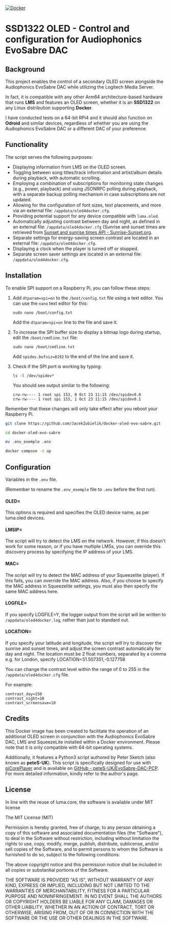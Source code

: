 [![Docker](https://github.com/JacekZubielik/docker-oled-evo-sabre/actions/workflows/docker-publish-arm.yml/badge.svg)](https://github.com/JacekZubielik/docker-oled-evo-sabre/actions/workflows/docker-publish-arm.yml)

# SSD1322 OLED - Control and configuration for Audiophonics EvoSabre DAC

## Background

This project enables the control of a secondary OLED screen alongside the Audiophonics EvoSabre DAC while utilizing the Logitech Media Server.

In fact, it is compatible with any other Arm64 architecture-based hardware that runs **LMS** and features an OLED screen, whether it is an **SSD1322** on any Linux distribution supporting **Docker**.

I have conducted tests on a 64-bit RPi4 and it should also function on **Odroid** and similar devices, regardless of whether you are using the Audiophonics EvoSabre DAC or a different DAC of your preference.

## Functionality

The script serves the following purposes:

- Displaying information from LMS on the OLED screen.
- Toggling between song titles/track information and artist/album details during playback, with automatic scrolling.
- Employing a combination of subscriptions for monitoring state changes (e.g., power, playback) and using JSONRPC polling during playback, with a separate backup polling mechanism in case subscriptions are not updated.
- Allowing for the configuration of font sizes, text placements, and more via an external file: `/appdata/oled4docker.cfg`.
- Providing potential support for any device compatible with `luma.oled`.
- Automatically adjusting contrast between day and night, as defined in an external file: `/appdata/oled4docker.cfg` (Sunrise and sunset times are retrieved from <a href="https://sunrise-sunset.org/api" target="_blank">Sunset and sunrise times API - Sunrise-Sunset.org</a>.
- Separate settings for energy-saving screen contrast are located in an external file: `/appdata/oled4docker.cfg`.
- Displaying a clock when the player is turned off or stopped.
- Separate screen saver settings are located in an external file: `/appdata/oled4docker.cfg`.


## Installation

To enable SPI support on a Raspberry Pi, you can follow these steps:

1. Add `dtparam=spi=on` to the `/boot/config.txt` file using a text editor. You can use the `nano` text editor for this:

   ```
   sudo nano /boot/config.txt
   ```

   Add the `dtparam=spi=on` line to the file and save it.

2. To increase the SPI buffer size to display a bitmap logo during startup, edit the `/boot/cmdline.txt` file:

   ```
   sudo nano /boot/cmdline.txt
   ```

   Add `spidev.bufsiz=8192` to the end of the line and save it.

3. Check if the SPI port is working by typing:

   ```
   ls -l /dev/spidev*
   ```

   You should see output similar to the following:

   ```
   crw-rw---- 1 root spi 153, 0 Oct 23 11:15 /dev/spidev0.0
   crw-rw---- 1 root spi 153, 1 Oct 23 11:15 /dev/spidev0.1
   ```

Remember that these changes will only take effect after you reboot your Raspberry Pi.

```bash
git clone https://github.com/JacekZubielik/docker-oled-evo-sabre.git
```

```bash
cd docker-oled-evo-sabre
```

```bash
mv .env_exemple .env
```

```bash
docker compose -d up
```

## Configuration

Variables in the `.env` file.

(Remember to rename the `.env_exemple` file to `.env` before the first run).

#### OLED=

This options is required and specifies the OLED device name, as per luma.oled devices.

#### LMSIP=

The script will try to detect the LMS on the network. However, if this doesn't work for some reason, or if you have multiple LMSs, you can override this discovery process by specifying the IP address of your LMS.

#### MAC=

The script will try to detect the MAC address of your Squeezelite (player). If this fails, you can override the MAC address. Also, if you choose to specify the MAC address in Squeezelite settings, you must also then specify the same MAC address here.

#### LOGFILE=

If you specify LOGFILE=Y, the logger output from the script will be written to `/appdata/oled4docker.log`, rather than just to standard out.

#### LOCATION=

If you specify your latitude and longitude, the script will try to discover the sunrise and sunset times, and adjust the screen contrast automatically for day and night. The location must be 2 float numbers, separated by a comma e.g. for London, specify LOCATION=51.507351,-0.127758

You can change the contrast level within the range of 0 to 255 in the `/appdata/oled4docker.cfg` file.

For example:
```
contrast_day=150
contrast_night=10
contrast_screensave=10
```

## Credits

This Docker image has been created to facilitate the operation of an additional OLED screen in conjunction with the Audiophonics EvoSabre DAC, LMS and SqueezeLite installed within a Docker environment. Please note that it is only compatible with 64-bit operating systems.

Additionally, it features a Python3 script authored by Peter Sketch (also known as **peteS-UK**). This script is specifically designed for use with <a href="https://www.picoreplayer.org/" target="_blank">piCorePlayer</a> and is available on <a href="https://github.com/peteS-UK/EvoSabre-DAC-PCP" target="_blank">GitHub - peteS-UK/EvoSabre-DAC-PCP</a>. For more detailed information, kindly refer to the author's page.

## License

In line with the reuse of luma.core, the software is available under MIT license

The MIT License (MIT)

Permission is hereby granted, free of charge, to any person obtaining a copy of this software and associated documentation files (the "Software"), to deal in the Software without restriction, including without limitation the rights to use, copy, modify, merge, publish, distribute, sublicense, and/or sell copies of the Software, and to permit persons to whom the Software is furnished to do so, subject to the following conditions:

The above copyright notice and this permission notice shall be included in all copies or substantial portions of the Software.

THE SOFTWARE IS PROVIDED "AS IS", WITHOUT WARRANTY OF ANY KIND, EXPRESS OR IMPLIED, INCLUDING BUT NOT LIMITED TO THE WARRANTIES OF MERCHANTABILITY, FITNESS FOR A PARTICULAR PURPOSE AND NONINFRINGEMENT. IN NO EVENT SHALL THE AUTHORS OR COPYRIGHT HOLDERS BE LIABLE FOR ANY CLAIM, DAMAGES OR OTHER LIABILITY, WHETHER IN AN ACTION OF CONTRACT, TORT OR OTHERWISE, ARISING FROM, OUT OF OR IN CONNECTION WITH THE SOFTWARE OR THE USE OR OTHER DEALINGS IN THE SOFTWARE.


